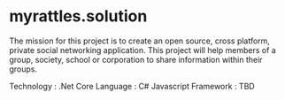 # myrattles.solution
The mission for this project is to create an open source, cross platform, private social networking application. This project will help members of a group, society, school or corporation to share information within their groups. 

Technology : .Net Core
Language   : C#
Javascript  Framework : TBD


